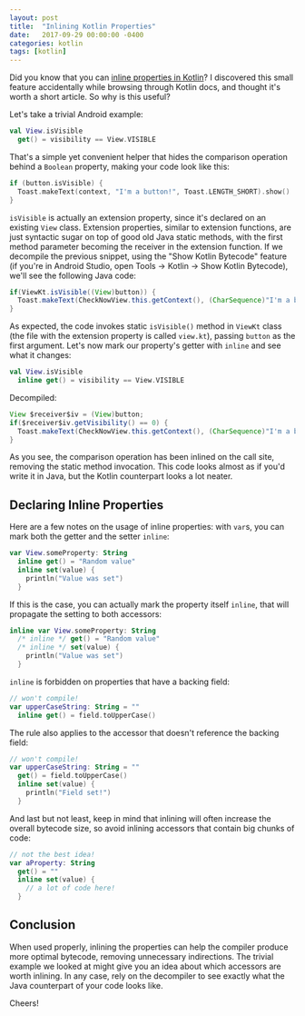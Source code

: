 ```yaml
---
layout: post
title:  "Inlining Kotlin Properties"
date:   2017-09-29 00:00:00 -0400
categories: kotlin
tags: [kotlin]
---
```

Did you know that you can [inline properties in Kotlin][inline-properties]? I discovered this small 
feature accidentally while browsing through Kotlin docs, and thought it's worth a short article. So 
why is this useful?

Let's take a trivial Android example:

```kotlin
val View.isVisible
  get() = visibility == View.VISIBLE
```

That's a simple yet convenient helper that hides the comparison operation behind a `Boolean` 
property, making your code look like this:

```kotlin
if (button.isVisible) {
  Toast.makeText(context, "I'm a button!", Toast.LENGTH_SHORT).show()
}
```

`isVisible` is actually an extension property, since it's declared on an existing `View` class. 
Extension properties, similar to extension functions, are just syntactic sugar on top of good old 
Java static methods, with the first method parameter becoming the receiver in the extension 
function. If we decompile the previous snippet, using the "Show Kotlin Bytecode" feature (if you're 
in Android Studio, open Tools -> Kotlin -> Show Kotlin Bytecode), we'll see the following Java code:

```java
if(ViewKt.isVisible((View)button)) {
  Toast.makeText(CheckNowView.this.getContext(), (CharSequence)"I'm a button!", 0).show();
}
```

As expected, the code invokes static `isVisible()` method in `ViewKt` class (the file with the 
extension property is called `view.kt`), passing `button` as the first argument. Let's now mark our 
property's getter with `inline` and see what it changes:

```kotlin
val View.isVisible
  inline get() = visibility == View.VISIBLE
```

Decompiled:

```java
View $receiver$iv = (View)button;
if($receiver$iv.getVisibility() == 0) {
  Toast.makeText(CheckNowView.this.getContext(), (CharSequence)"I'm a button!", 0).show();
}
```

As you see, the comparison operation has been inlined on the call site, removing the static method 
invocation. This code looks almost as if you'd write it in Java, but the Kotlin counterpart looks a 
lot neater.

## Declaring Inline Properties

Here are a few notes on the usage of inline properties: with `var`s, you can mark both the getter 
and the setter `inline`:

```kotlin
var View.someProperty: String
  inline get() = "Random value"
  inline set(value) {
    println("Value was set")
  }
```

If this is the case, you can actually mark the property itself `inline`, that will propagate the 
setting to both accessors:

```kotlin
inline var View.someProperty: String
  /* inline */ get() = "Random value"
  /* inline */ set(value) {
    println("Value was set")
  }
```

`inline` is forbidden on properties that have a backing field:

```kotlin
// won't compile!
var upperCaseString: String = ""
  inline get() = field.toUpperCase()
```

The rule also applies to the accessor that doesn't reference the backing field:

```kotlin
// won't compile!
var upperCaseString: String = ""
  get() = field.toUpperCase()
  inline set(value) {
    println("Field set!")
  }
```

And last but not least, keep in mind that inlining will often increase the overall bytecode size, so 
avoid inlining accessors that contain big chunks of code:

```kotlin
// not the best idea!
var aProperty: String
  get() = ""
  inline set(value) {
    // a lot of code here!
  }
```

## Conclusion

When used properly, inlining the properties can help the compiler produce more optimal bytecode, 
removing unnecessary indirections. The trivial example we looked at might give you an idea about 
which accessors are worth inlining. In any case, rely on the decompiler to see exactly what the Java 
counterpart of your code looks like.

Cheers!

[inline-properties]: https://kotlinlang.org/docs/reference/inline-functions.html#inline-properties
